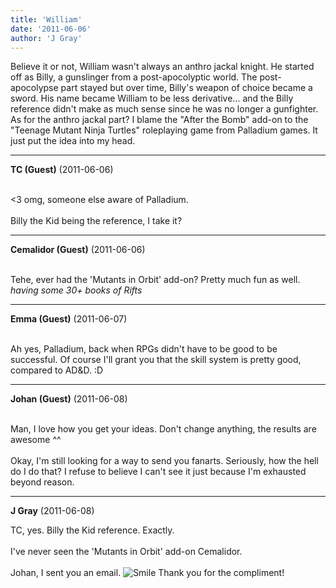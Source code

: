 ```yaml
---
title: 'William'
date: '2011-06-06'
author: 'J Gray'
---
```


Believe it or not, William wasn't always an anthro jackal knight. He started off as Billy, a gunslinger from a post-apocolyptic world. The post-apocolypse part stayed but over time, Billy's weapon of choice became a sword. His name became William to be less derivative... and the Billy reference didn't make as much sense since he was no longer a gunfighter. As for the anthro jackal part? I blame the "After the Bomb" add-on to the "Teenage Mutant Ninja Turtles" roleplaying game from Palladium games. It just put the idea into my head.<br>

---
**TC (Guest)** (2011-06-06)

<br> &lt;3 omg, someone else aware of Palladium.<br><br>Billy the Kid being the reference, I take it?<br>

---
**Cemalidor (Guest)** (2011-06-06)

<br> Tehe, ever had the 'Mutants in Orbit' add-on? Pretty much fun as well. *having some 30+ books of Rifts*<br>

---
**Emma (Guest)** (2011-06-07)

<br> Ah yes, Palladium, back when RPGs didn't have to be good to be successful.  Of course I'll grant you that the skill system is pretty good, compared to AD&amp;D. :D

---
**Johan (Guest)** (2011-06-08)

<br> Man, I love how you get your ideas. Don't change anything, the results are awesome ^^<br><br>Okay, I'm still looking for a way to send you fanarts. Seriously, how the hell do I do that? I refuse to believe I can't see it just because I'm exhausted beyond reason. <br>

---
**J Gray** (2011-06-08)

TC, yes. Billy the Kid reference. Exactly.<br><br>I've never seen the 'Mutants in Orbit' add-on Cemalidor.<br><br>Johan, I sent you an email. <img src="/smilies/smile.gif" alt="Smile" border="0"> Thank you for the compliment!<br><br><br>

